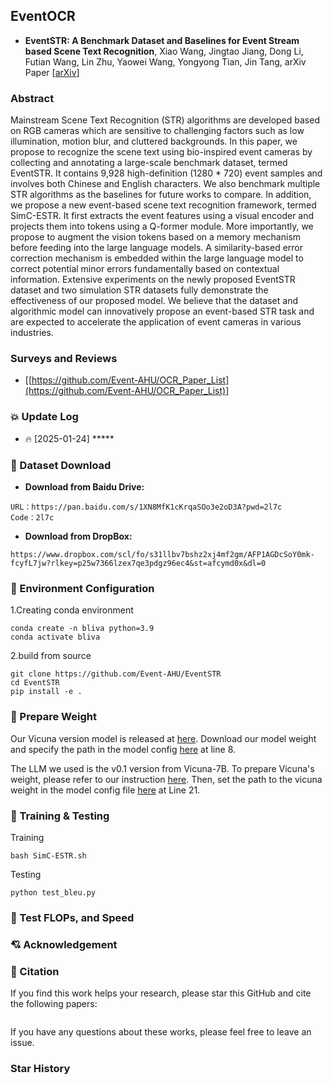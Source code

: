 ## EventOCR

* **EventSTR: A Benchmark Dataset and Baselines for Event Stream based Scene Text Recognition**, Xiao Wang, Jingtao Jiang, Dong Li, Futian Wang, Lin Zhu, Yaowei Wang, Yongyong Tian, Jin Tang, arXiv Paper
  [[arXiv]()]


### Abstract 
Mainstream Scene Text Recognition (STR) algorithms are developed based on RGB cameras which are sensitive to challenging factors such as low illumination, motion blur, and cluttered backgrounds. In this paper, we propose to recognize the scene text using bio-inspired event cameras by collecting and annotating a large-scale benchmark dataset, termed EventSTR. It contains 9,928 high-definition (1280 * 720) event samples and involves both Chinese and English characters. We also benchmark multiple STR algorithms as the baselines for future works to compare. In addition, we propose a new event-based scene text recognition framework, termed SimC-ESTR. It first extracts the event features using a visual encoder and projects them into tokens using a Q-former module. More importantly, we propose to augment the vision tokens based on a memory mechanism before feeding into the large language models. A similarity-based error correction mechanism is embedded within the large language model to correct potential minor errors fundamentally based on contextual information. Extensive experiments on the newly proposed EventSTR dataset and two simulation STR datasets fully demonstrate the effectiveness of our proposed model. We believe that the dataset and algorithmic model can innovatively propose an event-based STR task and are expected to accelerate the application of event cameras in various industries.



### Surveys and Reviews 

* [[https://github.com/Event-AHU/OCR_Paper_List](https://github.com/Event-AHU/OCR_Paper_List)] 


### :collision: Update Log 
* :fire: [2025-01-24] *****  


### :dvd:  Dataset Download 

* **Download from Baidu Drive:**
```
URL：https://pan.baidu.com/s/1XN8MfK1cKrqaSOo3e2oD3A?pwd=2l7c     Code：2l7c
```

* **Download from DropBox:** 
```
https://www.dropbox.com/scl/fo/s31llbv7bshz2xj4mf2gm/AFP1AGDcSoY0mk-fcyfL7jw?rlkey=p25w7366lzex7qe3pdgz96ec4&st=afcymd0x&dl=0
```

### :hammer: Environment Configuration 
1.Creating conda environment
```
conda create -n bliva python=3.9
conda activate bliva
```
2.build from source
```
git clone https://github.com/Event-AHU/EventSTR
cd EventSTR
pip install -e .
```

### :hammer: Prepare Weight 
Our Vicuna version model is released at [here](https://huggingface.co/mlpc-lab/BLIVA_Vicuna). Download our model weight and specify the path in the model config [here](https://github.com/Event-AHU/EventSTR/blob/384d37bececfc166d32d40c6fcd0ce64e1e16573/bliva/configs/models/bliva_vicuna7b.yaml#L8C4-L8C53) at line 8.

The LLM we used is the v0.1 version from Vicuna-7B. To prepare Vicuna's weight, please refer to our instruction [here](https://github.com/mlpc-ucsd/BLIVA/blob/main/PrepareVicuna.md). Then, set the path to the vicuna weight in the model config file [here](https://github.com/Event-AHU/EventSTR/blob/384d37bececfc166d32d40c6fcd0ce64e1e16573/bliva/configs/models/bliva_vicuna7b.yaml#L21) at Line 21.

### :hammer: Training & Testing 
Training
```
bash SimC-ESTR.sh
```
Testing
```
python test_bleu.py
```

### :hammer: Test FLOPs, and Speed 


### :cupid: Acknowledgement 




### :newspaper: Citation 
If you find this work helps your research, please star this GitHub and cite the following papers: 
```bibtex

```

If you have any questions about these works, please feel free to leave an issue. 



### Star History
